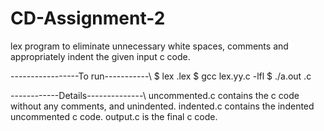 # CD-Assignment-2
lex program to eliminate unnecessary white spaces, comments and appropriately indent the given input c code.

-----------------To run-----------\\
$ lex <filename>.lex
$ gcc lex.yy.c -lfl
$ ./a.out <filename>.c

------------Details--------------\\
uncommented.c contains the c code without any comments, and unindented.
indented.c contains the indented uncommented c code.
output.c is the final c code.
